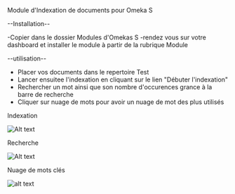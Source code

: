 ﻿Module d'Indexation de documents pour Omeka S


--Installation--

-Copier dans le dossier Modules d'Omekas S
-rendez vous sur votre dashboard et installer le module à partir de la rubrique Module



--utilisation--

- Placer vos documents dans le repertoire Test
- Lancer ensuitee l'indexation en cliquant sur le lien "Débuter l'indexation" 
- Rechercher un mot ainsi que son nombre d'occurences grance à la barre de recherche 
- Cliquer sur nuage de mots pour avoir un nuage de mot des plus utilisés 





Indexation

![Alt text](http://image.noelshack.com/fichiers/2018/50/1/1544479238-index.jpg)


Recherche

![Alt text](http://image.noelshack.com/fichiers/2018/50/1/1544479330-recherche.png)

Nuage de mots clés


![alt text](http://image.noelshack.com/fichiers/2018/50/1/1544479326-nuage-de-mots.png)
